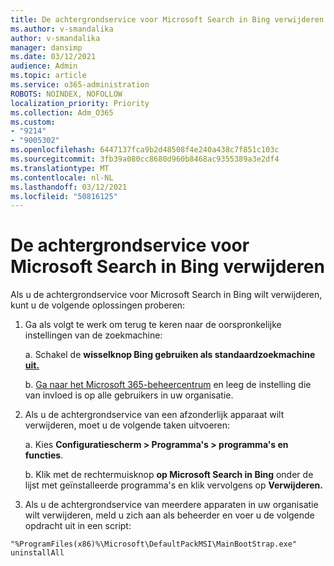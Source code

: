 ```yaml
---
title: De achtergrondservice voor Microsoft Search in Bing verwijderen
ms.author: v-smandalika
author: v-smandalika
manager: dansimp
ms.date: 03/12/2021
audience: Admin
ms.topic: article
ms.service: o365-administration
ROBOTS: NOINDEX, NOFOLLOW
localization_priority: Priority
ms.collection: Adm_O365
ms.custom:
- "9214"
- "9005302"
ms.openlocfilehash: 6447137fca9b2d48508f4e240a438c7f851c103c
ms.sourcegitcommit: 3fb39a080cc8680d960b8468ac9355389a3e2df4
ms.translationtype: MT
ms.contentlocale: nl-NL
ms.lasthandoff: 03/12/2021
ms.locfileid: "50816125"
---
```

# <a name="remove-the-background-service-for-microsoft-search-in-bing"></a>De achtergrondservice voor Microsoft Search in Bing verwijderen

Als u de achtergrondservice voor Microsoft Search in Bing wilt verwijderen, kunt u de volgende oplossingen proberen:

1. Ga als volgt te werk om terug te keren naar de oorspronkelijke instellingen van de zoekmachine:

    a. Schakel de **wisselknop Bing gebruiken als standaardzoekmachine [uit.](https://docs.microsoft.com/deployoffice/microsoft-search-bing#change-whether-bing-is-the-default-search-engine-for-google-chrome)**

    b. [Ga naar het Microsoft 365-beheercentrum](https://docs.microsoft.com/deployoffice/microsoft-search-bing#configure-the-setting-in-the-microsoft-365-admin-center-to-allow-the-extension-to-be-installed) en leeg de instelling die van invloed is op alle gebruikers in uw organisatie.

2. Als u de achtergrondservice van een afzonderlijk apparaat wilt verwijderen, moet u de volgende taken uitvoeren:

    a. Kies **Configuratiescherm > Programma's > programma's en functies**.

    b. Klik met de rechtermuisknop **op Microsoft Search in Bing** onder de lijst met geïnstalleerde programma's en klik vervolgens op **Verwijderen.**

3. Als u de achtergrondservice van meerdere apparaten in uw organisatie wilt verwijderen, meld u zich aan als beheerder en voer u de volgende opdracht uit in een script: 

`"%ProgramFiles(x86)%\Microsoft\DefaultPackMSI\MainBootStrap.exe" uninstallAll`
